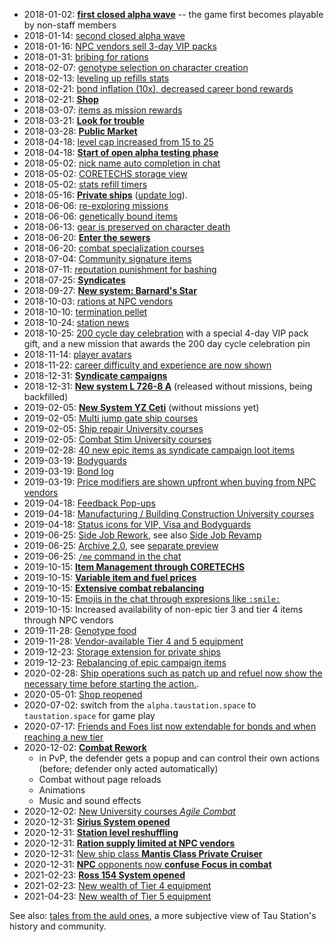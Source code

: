 * 2018-01-02: [**first closed alpha wave**](https://taustation.space/blog/closed-alpha-test-liftoff/) -- the game first becomes playable by non-staff members
* 2018-01-14: [second closed alpha wave](https://taustation.space/blog/closed-alpha-test-2nd-shuttle-ready/)
* 2018-01-16: [NPC vendors sell 3-day VIP packs](https://taustation.space/blog/update-changelog-2018-jan-16/)
* 2018-01-31: [bribing for rations](https://taustation.space/blog/update-changelog-2018-jan-31/)
* 2018-02-07: [genotype selection on character creation](https://taustation.space/blog/update-changelog-2018-feb-07/)
* 2018-02-13: [leveling up refills stats](https://taustation.space/blog/update-changelog-2018-feb-13/)
* 2018-02-21: [bond inflation (10x), decreased career bond rewards](https://taustation.space/blog/update-changelog-2018-feb-21/)
* 2018-02-21: [**Shop**](https://taustation.space/blog/shop-grand-opening-next-steps/)
* 2018-03-07: [items as mission rewards](https://taustation.space/blog/update-changelog-2018-mar-07/)
* 2018-03-21: [**Look for trouble**](https://taustation.space/blog/update-changelog-2018-mar-21/)
* 2018-03-28: [**Public Market**](https://taustation.space/blog/update-changelog-2018-mar-28/)
* 2018-04-18: [level cap increased from 15 to 25](https://taustation.space/blog/update-changelog-2018-apr-18/)
* 2018-04-18: [**Start of open alpha testing phase**](https://taustation.space/blog/start-your-adventure-in-tau-station-now/)
* 2018-05-02: [nick name auto completion in chat](https://taustation.space/blog/update-changelog-2018-apr-25/)
* 2018-05-02: [CORETECHS storage view](https://taustation.space/blog/update-changelog-2018-apr-25/)
* 2018-05-02: [stats refill timers](https://taustation.space/blog/update-changelog-2018-may-02/)
* 2018-05-16: [**Private ships**](https://taustation.space/blog/captain-on-deck-private-ships-have-arrived/) ([update log](https://taustation.space/blog/update-changelog-2018-may-16/)).
* 2018-06-06: [re-exploring missions](https://taustation.space/blog/update-changelog-2018-jun-06/)
* 2018-06-06: [genetically bound items](https://taustation.space/blog/update-changelog-2018-jun-06/)
* 2018-06-13: [gear is preserved on character death](https://taustation.space/blog/update-changelog-2018-jun-13/)
* 2018-06-20: [**Enter the sewers**](https://taustation.space/blog/update-changelog-2018-jun-20/)
* 2018-06-20: [combat specialization courses](https://taustation.space/blog/update-changelog-2018-jun-20/)
* 2018-07-04: [Community signature items](https://taustation.space/blog/update-changelog-2018-jul-04/)
* 2018-07-11: [reputation punishment for bashing](https://taustation.space/blog/update-changelog-2018-jul-11/)
* 2018-07-25: [**Syndicates**](https://taustation.space/blog/update-changelog-2018-jul-25/)
* 2018-09-27: [**New system: Barnard's Star**](https://taustation.space/blog/update-changelog-2018-sep-27/)
* 2018-10-03: [rations at NPC vendors](https://taustation.space/blog/update-changelog-2018-oct-03/)
* 2018-10-10: [termination pellet](https://taustation.space/blog/update-changelog-2018-oct-10/)
* 2018-10-24: [station news](https://taustation.space/blog/update-changelog-2018-oct-24/)
* 2018-10-25: [200 cycle day celebration](https://taustation.space/blog/happy-cycle-200-citizens/) with a special 4-day VIP pack gift, and a new mission that awards the 200 day cycle celebration pin
* 2018-11-14: [player avatars](https://taustation.space/blog/update-changelog-2018-nov-14/)
* 2018-11-22: [career difficulty and experience are now shown](https://taustation.space/blog/update-changelog-2018-nov-22/)
* 2018-12-31: [**Syndicate campaigns**](https://taustation.space/blog/update-changelog-2018-dec-31/)
* 2018-12-31: [**New system L 726-8 A**](https://taustation.space/blog/update-changelog-2018-dec-31/) (released without missions, being backfilled)
* 2019-02-05: [**New System YZ Ceti**](https://taustation.space/blog/update-changelog-2019-feb-05/) (without missions yet)
* 2019-02-05: [Multi jump gate ship courses](https://taustation.space/blog/update-changelog-2019-feb-05/)
* 2019-02-05: [Ship repair University courses](https://taustation.space/blog/update-changelog-2019-feb-05/)
* 2019-02-05: [Combat Stim University courses](https://taustation.space/blog/update-changelog-2019-feb-05/)
* 2019-02-28: [40 new epic items as syndicate campaign loot items](https://taustation.space/blog/update-changelog-2019-feb-28/)
* 2019-03-19: [Bodyguards](https://taustation.space/blog/update-changelog-2019-mar-19/)
* 2019-03-19: [Bond log](https://taustation.space/blog/update-changelog-2019-mar-19/)
* 2019-03-19: [Price modifiers are shown upfront when buying from NPC vendors](https://taustation.space/blog/update-changelog-2019-mar-19/)
* 2019-04-18: [Feedback Pop-ups](https://taustation.space/blog/update-changelog-2019-apr-18/)
* 2019-04-18: [Manufacturing / Building Construction University courses](https://taustation.space/blog/update-changelog-2019-apr-18/)
* 2019-04-18: [Status icons for VIP, Visa and Bodyguards](https://taustation.space/blog/update-changelog-2019-apr-18/)
* 2019-06-25: [Side Job Rework](https://taustation.space/blog/update-changelog-2019-jun-25/), see also [Side Job Revamp](https://taustation.space/blog/side-jobs-revamp/)
* 2019-06-25: [Archive 2.0](https://taustation.space/blog/update-changelog-2019-jun-25/), see [separate preview](https://taustation.space/blog/archive-2-0-a-new-look-updated-content/)
* 2019-06-25: [`/me` command in the chat](https://taustation.space/blog/update-changelog-2019-jun-25/)
* 2019-10-15: [**Item Management through CORETECHS**](https://taustation.space/blog/update-changelog-2019-oct-15/)
* 2019-10-15: [**Variable item and fuel prices**](https://taustation.space/blog/update-changelog-2019-oct-15/)
* 2019-10-15: [**Extensive combat rebalancing**](https://taustation.space/blog/update-changelog-2019-oct-15/)
* 2019-10-15: [Emojis in the chat through expresions like `:smile:`](https://taustation.space/blog/update-changelog-2019-oct-15/)
* 2019-10-15: Increased availability of non-epic tier 3 and tier 4 items through NPC vendors
* 2019-11-28: [Genotype food](https://taustation.space/blog/update-changelog-2019-nov-28/)
* 2019-11-28: [Vendor-available Tier 4 and 5 equipment](https://taustation.space/blog/update-changelog-2019-nov-28/)
* 2019-12-23: [Storage extension for private ships](https://taustation.space/blog/update-changelog-2019-dec-23/)
* 2019-12-23: [Rebalancing of epic campaign items](https://taustation.space/blog/update-changelog-2019-dec-23/)
* 2020-02-28: [Ship operations such as patch up and refuel now show the necessary time before starting the action.](https://taustation.space/blog/update-changelog-2020-feb-28/).
* 2020-05-01: [Shop reopened](https://taustation.space/blog/update-changelog-2020-may-01/)
* 2020-07-02: switch from the `alpha.taustation.space` to `taustation.space` for game play
* 2020-07-17: [Friends and Foes list now extendable for bonds and when reaching a new tier](https://taustation.space/blog/update-changelog-2020-jul-17/)
* 2020-12-02: [**Combat Rework**](https://taustation.space/blog/update-changelog-2020-dec-02/)
    * in PvP, the defender gets a popup and can control their own actions (before; defender only acted automatically)
    * Combat without page reloads
    * Animations
    * Music and sound effects
* 2020-12-02: [New University courses *Agile Combat*](https://taustation.space/blog/update-changelog-2020-dec-02/)
* 2020-12-31: [**Sirius System opened**](https://taustation.space/blog/update-changelog-2020-dec-31/)
* 2020-12-31: [**Station level reshuffling**](https://taustation.space/blog/update-changelog-2020-dec-31/)
* 2020-12-31: [**Ration supply limited at NPC vendors**](https://taustation.space/blog/update-changelog-2020-dec-31/)
* 2020-12-31: [New ship class  **Mantis Class Private Cruiser**](https://taustation.space/blog/update-changelog-2020-dec-31/)
* 2020-12-31: [**NPC** opponents now **confuse Focus in combat**](https://taustation.space/blog/update-changelog-2020-dec-31/)
* 2021-02-23: [**Ross 154 System opened**](https://taustation.space/blog/update-changelog-2021-feb-23/)
* 2021-02-23: [New wealth of Tier 4 equipment](https://taustation.space/blog/update-changelog-2021-feb-23/)
* 2021-04-23: [New wealth of Tier 5 equipment](https://taustation.space/blog/update-changelog-2021-april-23/)

See also: [tales from the auld ones](tales), a more subjective view of Tau Station's history and community.
